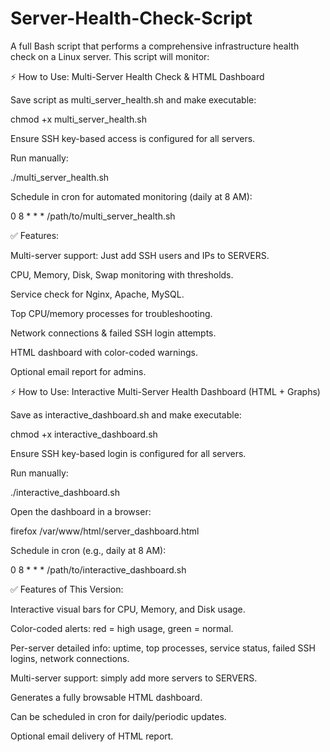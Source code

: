 # Server-Health-Check-Script
A full Bash script that performs a comprehensive infrastructure health check on a Linux server. This script will monitor:

⚡ How to Use: Multi-Server Health Check & HTML Dashboard

Save script as multi_server_health.sh and make executable:

chmod +x multi_server_health.sh


Ensure SSH key-based access is configured for all servers.

Run manually:

./multi_server_health.sh


Schedule in cron for automated monitoring (daily at 8 AM):

0 8 * * * /path/to/multi_server_health.sh

✅ Features:

Multi-server support: Just add SSH users and IPs to SERVERS.

CPU, Memory, Disk, Swap monitoring with thresholds.

Service check for Nginx, Apache, MySQL.

Top CPU/memory processes for troubleshooting.

Network connections & failed SSH login attempts.

HTML dashboard with color-coded warnings.

Optional email report for admins.

⚡ How to Use: Interactive Multi-Server Health Dashboard (HTML + Graphs)

Save as interactive_dashboard.sh and make executable:

chmod +x interactive_dashboard.sh


Ensure SSH key-based login is configured for all servers.

Run manually:

./interactive_dashboard.sh


Open the dashboard in a browser:

firefox /var/www/html/server_dashboard.html


Schedule in cron (e.g., daily at 8 AM):

0 8 * * * /path/to/interactive_dashboard.sh

✅ Features of This Version:

Interactive visual bars for CPU, Memory, and Disk usage.

Color-coded alerts: red = high usage, green = normal.

Per-server detailed info: uptime, top processes, service status, failed SSH logins, network connections.

Multi-server support: simply add more servers to SERVERS.

Generates a fully browsable HTML dashboard.

Can be scheduled in cron for daily/periodic updates.

Optional email delivery of HTML report.
